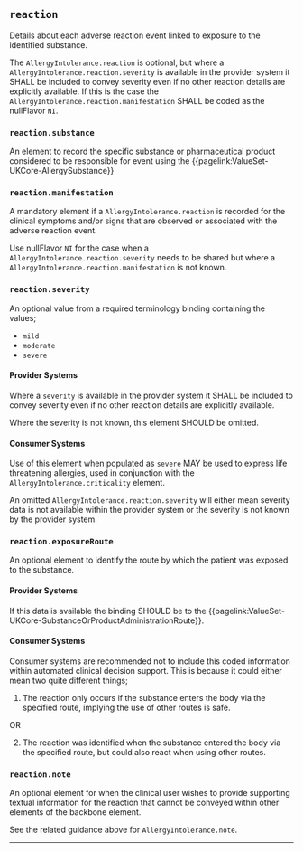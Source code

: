 ## `reaction`
Details about each adverse reaction event linked to exposure to the identified substance.

The `AllergyIntolerance.reaction` is optional, but where a `AllergyIntolerance.reaction.severity` is available in the provider system it SHALL be included to convey severity even if no other reaction details are explicitly available. If this is the case the `AllergyIntolerance.reaction.manifestation` SHALL be coded as the nullFlavor `NI`.

### `reaction.substance`

An element to record the specific substance or pharmaceutical product considered to be responsible for event using the {{pagelink:ValueSet-UKCore-AllergySubstance}}

### `reaction.manifestation`

A mandatory element if a `AllergyIntolerance.reaction` is recorded for the clinical symptoms and/or signs that are observed or associated with the adverse reaction event.

Use nullFlavor `NI` for the case when a `AllergyIntolerance.reaction.severity` needs to be shared but where a `AllergyIntolerance.reaction.manifestation` is not known.

### `reaction.severity`

An optional value from a required terminology binding containing the values;
- `mild`
- `moderate`
- `severe`

#### Provider Systems

Where a `severity` is available in the provider system it SHALL be included to convey severity even if no other reaction details are explicitly available.

Where the severity is not known, this element SHOULD be omitted.

#### Consumer Systems

Use of this element when populated as `severe` MAY be used to express life threatening allergies, used in conjunction with the `AllergyIntolerance.criticality` element.

An omitted `AllergyIntolerance.reaction.severity` will either mean severity data is not available within the provider system or the severity is not known by the provider system.

### `reaction.exposureRoute`

An optional element to identify the route by which the patient was exposed to the substance.

#### Provider Systems

If this data is available the binding SHOULD be to the {{pagelink:ValueSet-UKCore-SubstanceOrProductAdministrationRoute}}.

#### Consumer Systems

Consumer systems are recommended not to include this coded information within automated clinical decision support. This is because it could either mean two quite different things;
1. The reaction only occurs if the substance enters the body via the specified route, implying the use of other routes is safe.

OR

2. The reaction was identified when the substance entered the body via the specified route, but could also react when using other routes.

### `reaction.note`

An optional element for when the clinical user wishes to provide supporting textual information for the reaction that cannot be conveyed within other elements of the backbone element.

See the related guidance above for `AllergyIntolerance.note`.

---
